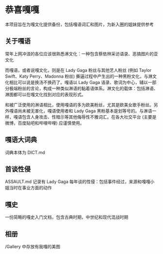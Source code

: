 # **恭喜嘎嘎**

本项目旨在为嘎文化提供备份，包括嘎语词汇和图片，为新入圈的姐妹提供参考


## 关于嘎语

常年上网冲浪的各位应该很熟悉淋文化：一种包含蔡依林采访语录、恶搞图片的亚文化

而嘎语，或者说嘎文化，则是在 Lady Gaga 粉丝与其他艺人粉丝 (例如 Taylor Swift、Katy Perry、Madonna 粉丝) 撕逼过程中产生出的一种黑粉文化，与淋文化相比可以说是换汤不换药了。嘎语以 Lady Gaga 语录、歌词为中心，辅以一部分极端粉丝的言论，构成一种类似淋语的黏着语体系。淋文化的载体：包括淋语、淋图都可以在嘎文化找到对应的表现形式。

和被广泛使用的淋语相比，使用嘎语的多为欧美粉丝，尤其是欧美女歌手粉丝。另外嘎语尚未被无害化，嘎语使用者和 Lady Gaga 黑粉基本是划等号的。与淋语一样，嘎语包含人身攻击、性暗示等其他侮辱性不雅词汇。在各大社交平台 (主要是微博，百度贴吧和哔哩哔哩) 应谨慎使用。


## 嘎语大词典

词典本体为 DICT.md

## 首谈性侵

ASSAULT.md 记录有 Lady Gaga 每年谈的性侵：包括事件经过，来源和嘎嘎小姐当时在事业方面的动作

## 嘎史

一份简略的嘎史入门文档，包含古典时期，中世纪和现代混战时期

## 相册

/Gallery 中存放有我嘎的美图
